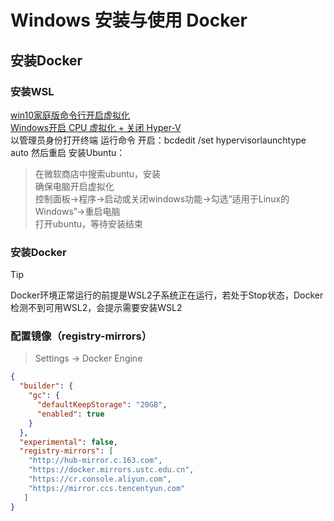 
# Windows 安装与使用 Docker
## 安装Docker
### 安装WSL
[win10家庭版命令行开启虚拟化](https://www.cnblogs.com/Attempts-blog/p/14720757.html)  
[Windows开启 CPU 虚拟化 + 关闭 Hyper-V](https://blog.csdn.net/u014727709/article/details/126538711)  
以管理员身份打开终端 运行命令
开启：bcdedit /set hypervisorlaunchtype auto 然后重启
安装Ubuntu：
> 在微软商店中搜索ubuntu，安装  
> 确保电脑开启虚拟化  
> 控制面板->程序->启动或关闭windows功能->勾选“适用于Linux的Windows”->重启电脑  
> 打开ubuntu，等待安装结束
### 安装Docker
> [!TIP]
> Docker环境正常运行的前提是WSL2子系统正在运行，若处于Stop状态，Docker检测不到可用WSL2，会提示需要安装WSL2  
### 配置镜像（registry-mirrors）
> Settings -> Docker Engine
```json
{
  "builder": {
    "gc": {
      "defaultKeepStorage": "20GB",
      "enabled": true
    }
  },
  "experimental": false,
  "registry-mirrors": [
    "http://hub-mirror.c.163.com",
    "https://docker.mirrors.ustc.edu.cn",
    "https://cr.console.aliyun.com",
    "https://mirror.ccs.tencentyun.com"
   ]
}
```

